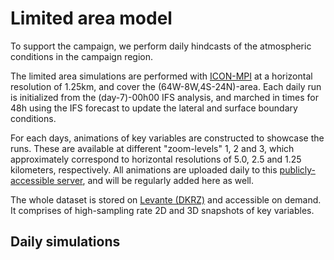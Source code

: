 # Limited area model

To support the campaign, we perform daily hindcasts of the atmospheric conditions in the campaign region.

The limited area simulations are performed with [ICON-MPI](https://gitlab.dkrz.de/icon/icon-mpim) at a horizontal resolution of 1.25km, and cover the (64W-8W,4S-24N)-area. Each daily run is initialized from the (day-7)-00h00 IFS analysis, and marched in times for 48h using the IFS forecast to update the lateral and surface boundary conditions.

For each days, animations of key variables are constructed to showcase the runs. These are available at different "zoom-levels" 1, 2 and 3, which approximately correspond to horizontal resolutions of 5.0, 2.5 and 1.25 kilometers, respectively. All animations are uploaded daily to this [publicly-accessible server](https://swiftbrowser.dkrz.de/public/dkrz_f765c92765f44c068725c0d08cc1e6c5/LAM-ORCESTRA/), and will be regularly added here as well.

The whole dataset is stored on [Levante (DKRZ)](https://docs.dkrz.de/doc/levante/index.html) and accessible on demand. It comprises of high-sampling rate 2D and 3D snapshots of key variables.

## Daily simulations

```{list-videos}
```

<script>
    let today = new Date();
    // HACK: Simulations take a while... should be available with an 8-day offset
    let week = new Date(1979, 1, 9) - new Date(1979, 1, 1);

    document.querySelectorAll("#daily-simulations .reference.external").forEach(function(link) {
        let linkDate = new Date(link.innerText);
        // HACK: This should be replaced by properly checking an index of existing simulations
        if (linkDate > (today - week)) {
            link.parentNode.removeChild(link);
        }
    });
</script>
